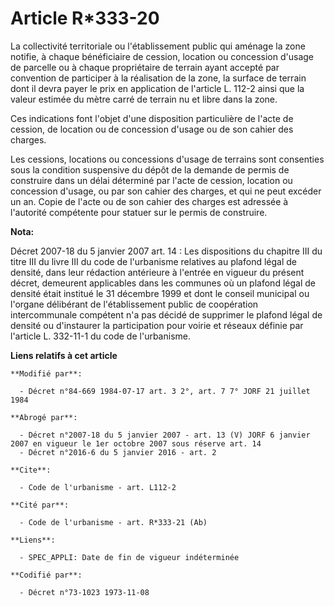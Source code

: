 # Article R*333-20

La collectivité territoriale ou l'établissement public qui aménage la zone notifie, à chaque bénéficiaire de cession,
location ou concession d'usage de parcelle ou à chaque propriétaire de terrain ayant accepté par convention de participer à
la réalisation de la zone, la surface de terrain dont il devra payer le prix en application de l'article L. 112-2 ainsi que
la valeur estimée du mètre carré de terrain nu et libre dans la zone. 

Ces indications font l'objet d'une disposition particulière de l'acte de cession, de location ou de concession d'usage ou de
son cahier des charges. 

Les cessions, locations ou concessions d'usage de terrains sont consenties sous la condition suspensive du dépôt de la
demande de permis de construire dans un délai déterminé par l'acte de cession, location ou concession d'usage, ou par son
cahier des charges, et qui ne peut excéder un an. Copie de l'acte ou de son cahier des charges est adressée à l'autorité
compétente pour statuer sur le permis de construire.

**Nota:**

Décret 2007-18 du 5 janvier 2007 art. 14 : Les dispositions du chapitre III du titre III du livre III du code de l'urbanisme
relatives au plafond légal de densité, dans leur rédaction antérieure à l'entrée en vigueur du présent décret, demeurent
applicables dans les communes où un plafond légal de densité était institué le 31 décembre 1999 et dont le conseil municipal
ou l'organe délibérant de l'établissement public de coopération intercommunale compétent n'a pas décidé de supprimer le
plafond légal de densité ou d'instaurer la participation pour voirie et réseaux définie par l'article L. 332-11-1 du code de
l'urbanisme.

**Liens relatifs à cet article**

	**Modifié par**:

	  - Décret n°84-669 1984-07-17 art. 3 2°, art. 7 7° JORF 21 juillet 1984

	**Abrogé par**:

	  - Décret n°2007-18 du 5 janvier 2007 - art. 13 (V) JORF 6 janvier 2007 en vigueur le 1er octobre 2007 sous réserve art. 14
	  - Décret n°2016-6 du 5 janvier 2016 - art. 2

	**Cite**:

	  - Code de l'urbanisme - art. L112-2

	**Cité par**:

	  - Code de l'urbanisme - art. R*333-21 (Ab)

	**Liens**:

	  - SPEC_APPLI: Date de fin de vigueur indéterminée

	**Codifié par**:

	  - Décret n°73-1023 1973-11-08
